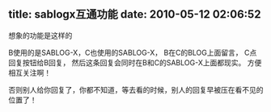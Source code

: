 title: sablogx互通功能
date: 2010-05-12 02:06:52
---

想象的功能是这样的 

B使用的是SABLOG-X，C也使用的SABLOG-X， 
B在C的BLOG上面留言， 
C点回复按钮给B回复， 
然后这条回复会同时在B和C的SABLOG-X上面都现实。 
方便相互关注啊！ 

否则别人给你回复了，你都不知道，等去看的时候，别人的回复早被压在看不见的位置了！